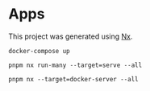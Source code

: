 

# Apps

This project was generated using [Nx](https://nx.dev).

```
docker-compose up
```

``` 
pnpm nx run-many --target=serve --all
```

```
pnpm nx --target=docker-server --all
```

